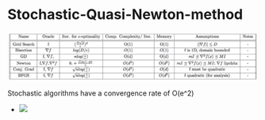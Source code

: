 # Stochastic-Quasi-Newton-method

![alt text](https://github.com/sri123098/Stochastic-Quasi-Newton-method/blob/master/algorithm.png)

Stochastic algorithms have a convergence rate of O(e^2)

- <img src="https://latex.codecogs.com/gif.latex?s=\text { \epsilon^2 }  " /> 
